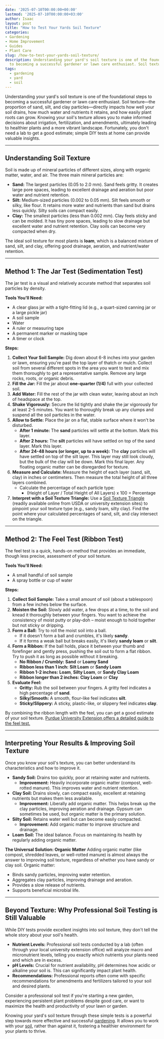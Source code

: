 ```yaml
---
date: '2025-07-10T00:00:00+00:00'
lastmod: '2025-07-10T00:00:00+03:00'
author: Isaac
layout: post
title: "How to Test Your Yards Soil Texture"
categories:
- Gardening
- Home Improvement
- Guides
- Plant Care
slug: /how-to-test-your-yards-soil-texture/
description: Understanding your yard's soil texture is one of the foundational steps
  to becoming a successful gardener or lawn care enthusiast. Soil texture—the proport...
tags: 
  - gardening
  - yard
  - soil
---
```

Understanding your yard's soil texture is one of the foundational steps to becoming a successful gardener or lawn care enthusiast. Soil texture—the proportion of sand, silt, and clay particles—directly impacts how well your soil drains, how much water and nutrients it retains, and how easily plant roots can grow. Knowing your soil's texture allows you to make informed decisions about irrigation, fertilization, and amendments, ultimately leading to healthier plants and a more vibrant landscape. Fortunately, you don't need a lab to get a good estimate; simple DIY tests at home can provide valuable insights.

---

## Understanding Soil Texture

Soil is made up of mineral particles of different sizes, along with organic matter, water, and air. The three main mineral particles are:

* **Sand:** The largest particles (0.05 to 2.0 mm). Sand feels gritty. It creates large pore spaces, leading to excellent drainage and aeration but poor water and nutrient retention.
* **Silt:** Medium-sized particles (0.002 to 0.05 mm). Silt feels smooth or silky, like flour. It retains more water and nutrients than sand but drains less quickly. Silty soils can compact easily.
* **Clay:** The smallest particles (less than 0.002 mm). Clay feels sticky and can be molded. It has tiny pore spaces, leading to slow drainage but excellent water and nutrient retention. Clay soils can become very compacted when dry.

The ideal soil texture for most plants is **loam**, which is a balanced mixture of sand, silt, and clay, offering good drainage, aeration, and nutrient/water retention.

---

## Method 1: The Jar Test (Sedimentation Test)

The jar test is a visual and relatively accurate method that separates soil particles by density.

**Tools You'll Need:**
* A clear glass jar with a tight-fitting lid (e.g., a quart-sized canning jar or a large pickle jar)
* A soil sample
* Water
* A ruler or measuring tape
* A permanent marker or masking tape
* A timer or clock

**Steps:**

1.  **Collect Your Soil Sample:** Dig down about 6-8 inches into your garden or lawn, ensuring you're past the top layer of thatch or mulch. Collect soil from several different spots in the area you want to test and mix them thoroughly to get a representative sample. Remove any large rocks, roots, or organic debris.
2.  **Fill the Jar:** Fill the jar about **one-quarter (1/4)** full with your collected soil.
3.  **Add Water:** Fill the rest of the jar with clean water, leaving about an inch of headspace at the top.
4.  **Shake Vigorously:** Secure the lid tightly and shake the jar vigorously for at least 2-5 minutes. You want to thoroughly break up any clumps and suspend all the soil particles in the water.
5.  **Allow to Settle:** Place the jar on a flat, stable surface where it won't be disturbed.
    * **After 1 minute:** The **sand** particles will settle at the bottom. Mark this layer.
    * **After 2 hours:** The **silt** particles will have settled on top of the sand layer. Mark this layer.
    * **After 24-48 hours (or longer, up to a week):** The **clay** particles will have settled on top of the silt layer. This layer may still look cloudy, but the bulk of the clay will be down. Mark this final layer. Any floating organic matter can be disregarded for texture.
6.  **Measure and Calculate:** Measure the height of each layer (sand, silt, clay) in inches or centimeters. Then measure the total height of all three layers combined.
    * Calculate the percentage of each particle type:
        * (Height of Layer / Total Height of All Layers) x 100 = Percentage
7.  **Interpret with a Soil Texture Triangle:** Use a [Soil Texture Triangle](https://www.nrcs.usda.gov/resources/conservation-client-gateway/soil-science/soil-health/soil-texture-chart-and-triangle-poster) (readily available online from USDA or university extension sites) to pinpoint your soil texture type (e.g., sandy loam, silty clay). Find the point where your calculated percentages of sand, silt, and clay intersect on the triangle.

---

## Method 2: The Feel Test (Ribbon Test)

The feel test is a quick, hands-on method that provides an immediate, though less precise, assessment of your soil texture.

**Tools You'll Need:**
* A small handful of soil sample
* A spray bottle or cup of water

**Steps:**

1.  **Collect Soil Sample:** Take a small amount of soil (about a tablespoon) from a few inches below the surface.
2.  **Moisten the Soil:** Slowly add water, a few drops at a time, to the soil and knead it thoroughly between your fingers. You want to achieve the consistency of moist putty or play-doh – moist enough to hold together but not sticky or dripping.
3.  **Form a Ball:** Try to roll the moist soil into a ball.
    * If it doesn't form a ball and crumbles, it's likely **sandy**.
    * If it forms a weak ball but breaks easily, it's likely **sandy loam** or **silt**.
4.  **Form a Ribbon:** If the ball holds, place it between your thumb and forefinger and gently press, pushing the soil out to form a flat ribbon. Try to push it as long as possible without it breaking.
    * **No Ribbon / Crumbly:** **Sand** or **Loamy Sand**
    * **Ribbon less than 1 inch:** **Silt Loam** or **Sandy Loam**
    * **Ribbon 1-2 inches:** **Loam**, **Silty Loam**, or **Sandy Clay Loam**
    * **Ribbon longer than 2 inches:** **Clay Loam** or **Clay**
5.  **Evaluate Feel:**
    * **Gritty:** Rub the soil between your fingers. A gritty feel indicates a high percentage of **sand**.
    * **Silky/Smooth:** A smooth, flour-like feel indicates **silt**.
    * **Sticky/Slippery:** A sticky, plastic-like, or slippery feel indicates **clay**.

By combining the ribbon length with the feel, you can get a good estimate of your soil texture. [Purdue University Extension offers a detailed guide to the feel test.](https://www.purdue.edu/fnr/extension/materials/agr/fnr-486-w.pdf)

---

## Interpreting Your Results & Improving Soil Texture

Once you know your soil's texture, you can better understand its characteristics and how to improve it.

* **Sandy Soil:** Drains too quickly, poor at retaining water and nutrients.
    * **Improvement:** Heavily incorporate organic matter (compost, well-rotted manure). This improves water and nutrient retention.
* **Clay Soil:** Drains slowly, can compact easily, excellent at retaining nutrients but makes them less available.
    * **Improvement:** Liberally add organic matter. This helps break up the clay particles, improving aeration and drainage. Gypsum can sometimes be used, but organic matter is the primary solution.
* **Silty Soil:** Retains water well but can become easily compacted.
    * **Improvement:** Add organic matter to improve structure and drainage.
* **Loam Soil:** The ideal balance. Focus on maintaining its health by regularly adding organic matter.

**The Universal Solution: Organic Matter**
Adding organic matter (like compost, shredded leaves, or well-rotted manure) is almost always the answer to improving soil texture, regardless of whether you have sandy or clay soil. Organic matter:
* Binds sandy particles, improving water retention.
* Aggregates clay particles, improving drainage and aeration.
* Provides a slow release of nutrients.
* Supports beneficial microbial life.

---

## Beyond Texture: Why Professional Soil Testing is Still Valuable

While DIY tests provide excellent insights into soil texture, they don't tell the whole story about your soil's health.

* **Nutrient Levels:** Professional soil tests conducted by a lab (often through your local university extension office) will analyze macro and micronutrient levels, telling you exactly which nutrients your plants need and which are in excess.
* **pH Levels:** Crucial for nutrient availability, pH determines how acidic or alkaline your soil is. This can significantly impact plant health.
* **Recommendations:** Professional reports often come with specific recommendations for amendments and fertilizers tailored to your soil and desired plants.

Consider a professional soil test if you're starting a new garden, experiencing persistent plant problems despite good care, or want to maximize the health and productivity of your lawn or garden.

Knowing your yard's soil texture through these simple tests is a powerful step towards more effective and successful [gardening](/posts/breaking-up-clay-soil/). It allows you to work with your [soil](/posts/how-to-conduct-your-own-soil-test-for-ph-using-household-ingredients/), rather than against it, fostering a healthier environment for your plants to thrive.

